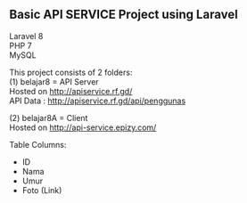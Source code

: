 ## Basic API SERVICE Project using Laravel

Laravel 8 <br>
PHP 7<br>
MySQL<br>

This project consists of 2 folders: <br>
(1) belajar8 = API Server <br>
    Hosted on http://apiservice.rf.gd/ <br>
    API Data : http://apiservice.rf.gd/api/penggunas <br>
    
(2) belajar8A = Client <br>
    Hosted on http://api-service.epizy.com/ <br>

Table Columns:
* ID
* Nama
* Umur
* Foto (Link)
